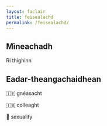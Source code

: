 ```yaml
---
layout: faclair
title: feisealachd
permalink: /feisealachd/
---
```


## Mìneachadh

Ri thighinn

## Eadar-theangachaidhean

&#x1f1ee;&#x1f1ea; gnéasacht

&#x1f1ee;&#x1f1f2; colleaght

&#x1f3f4;&#xe0067;&#xe0062;&#xe0065;&#xe006e;&#xe0067;&#xe007f; sexuality
